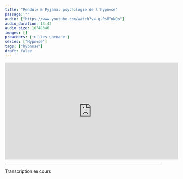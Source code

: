 ```yaml
---
title: "Pendule & Pyjama: psychologie de l'hypnose"
passage: ""
audio: ["https://www.youtube.com/watch?v=-q-PsMYuNQo"]
audio_duration: 13:42
audio_size: 10748346
images: []
preachers: ["Gilles Chehade"]
series: ["Hypnose"]
tags: ["hypnose"]
draft: false
---
```


<center>
<iframe width="560" height="315" src="https://www.youtube.com/embed/-q-PsMYuNQo" title="YouTube video player" frameborder="0" allow="accelerometer; autoplay; clipboard-write; encrypted-media; gyroscope; picture-in-picture" allowfullscreen></iframe>
</center>
<hr/>

Transcription en cours


